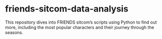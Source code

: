 # friends-sitcom-data-analysis
This repository dives into FRIENDS sitcom’s scripts using Python to find out more, including the most popular characters and their journey through the seasons.
